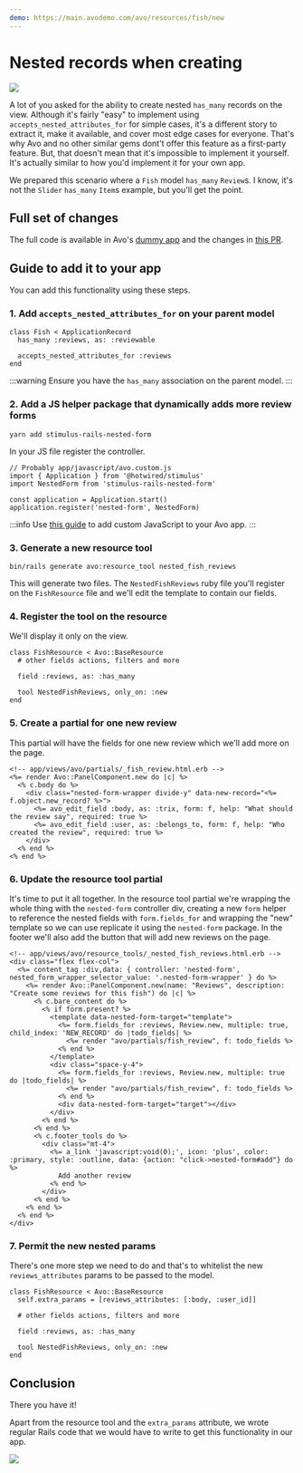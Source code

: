 ```yaml
---
demo: https://main.avodemo.com/avo/resources/fish/new
---
```


# Nested records when creating

![](/assets/img/recipes/nested-records-when-creating/nested-records-demo.gif)

A lot of you asked for the ability to create nested `has_many` records on the <New /> view. Although it's fairly "easy" to implement using `accepts_nested_attributes_for` for simple cases, it's a different story to extract it, make it available, and cover most edge cases for everyone.
That's why Avo and no other similar gems dont't offer this feature as a first-party feature.
But, that doesn't mean that it's impossible to implement it yourself. It's actually similar to how you'd implement it for your own app.

We prepared this scenario where a `Fish` model `has_many` `Review`s. I know, it's not the `Slider` `has_many` `Item`s example, but you'll get the point.

## Full set of changes

The full code is available in Avo's [dummy app](https://github.com/avo-hq/avo/tree/main/spec/dummy) and the changes in [this PR](https://github.com/avo-hq/avo/pull/1472).

## Guide to add it to your app

You can add this functionality using these steps.

### 1. Add `accepts_nested_attributes_for` on your parent model

```ruby{4}
class Fish < ApplicationRecord
  has_many :reviews, as: :reviewable

  accepts_nested_attributes_for :reviews
end
```

:::warning
Ensure you have the `has_many` association on the parent model.
:::

### 2. Add a JS helper package that dynamically adds more review forms

`yarn add stimulus-rails-nested-form`

In your JS file register the controller.

```js{3,6}
// Probably app/javascript/avo.custom.js
import { Application } from '@hotwired/stimulus'
import NestedForm from 'stimulus-rails-nested-form'

const application = Application.start()
application.register('nested-form', NestedForm)
```

:::info
Use [this guide](./../custom-asset-pipeline.html#add-custom-js-code-and-stimulus-controllers) to add custom JavaScript to your Avo app.
:::

### 3. Generate a new resource tool

`bin/rails generate avo:resource_tool nested_fish_reviews`

This will generate two files. The `NestedFishReviews` ruby file you'll register on the `FishResource` file and we'll edit the template to contain our fields.

### 4. Register the tool on the resource

We'll display it only on the <New /> view.

```ruby{6}
class FishResource < Avo::BaseResource
  # other fields actions, filters and more

  field :reviews, as: :has_many

  tool NestedFishReviews, only_on: :new
end
```

### 5. Create a partial for one new review

This partial will have the fields for one new review which we'll add more on the page.

```erb
<!-- app/views/avo/partials/_fish_review.html.erb -->
<%= render Avo::PanelComponent.new do |c| %>
  <% c.body do %>
    <div class="nested-form-wrapper divide-y" data-new-record="<%= f.object.new_record? %>">
      <%= avo_edit_field :body, as: :trix, form: f, help: "What should the review say", required: true %>
      <%= avo_edit_field :user, as: :belongs_to, form: f, help: "Who created the review", required: true %>
    </div>
  <% end %>
<% end %>
```

### 6. Update the resource tool partial

It's time to put it all together. In the resource tool partial we're wrapping the whole thing with the `nested-form` controller div, creating a new `form` helper to reference the nested fields with `form.fields_for` and wrapping the "new" template so we can use replicate it using the `nested-form` package.
In the footer we'll also add the button that will add new reviews on the page.

```erb
<!-- app/views/avo/resource_tools/_nested_fish_reviews.html.erb -->
<div class="flex flex-col">
  <%= content_tag :div,data: { controller: 'nested-form', nested_form_wrapper_selector_value: '.nested-form-wrapper' } do %>
    <%= render Avo::PanelComponent.new(name: "Reviews", description: "Create some reviews for this fish") do |c| %>
      <% c.bare_content do %>
        <% if form.present? %>
          <template data-nested-form-target="template">
            <%= form.fields_for :reviews, Review.new, multiple: true, child_index: 'NEW_RECORD' do |todo_fields| %>
              <%= render "avo/partials/fish_review", f: todo_fields %>
            <% end %>
          </template>
          <div class="space-y-4">
            <%= form.fields_for :reviews, Review.new, multiple: true do |todo_fields| %>
              <%= render "avo/partials/fish_review", f: todo_fields %>
            <% end %>
            <div data-nested-form-target="target"></div>
          </div>
        <% end %>
      <% end %>
      <% c.footer_tools do %>
        <div class="mt-4">
          <%= a_link 'javascript:void(0);', icon: 'plus', color: :primary, style: :outline, data: {action: "click->nested-form#add"} do %>
            Add another review
          <% end %>
        </div>
      <% end %>
    <% end %>
  <% end %>
</div>
```

### 7. Permit the new nested params

There's one more step we need to do and that's to whitelist the new `reviews_attributes` params to be passed to the model.

```ruby{2}
class FishResource < Avo::BaseResource
  self.extra_params = [reviews_attributes: [:body, :user_id]]

  # other fields actions, filters and more

  field :reviews, as: :has_many

  tool NestedFishReviews, only_on: :new
end
```

## Conclusion

There you have it!

Apart from the resource tool and the `extra_params` attribute, we wrote regular Rails code that we would have to write to get this functionality in our app.

![](/assets/img/recipes/nested-records-when-creating/nested-records-demo.gif)
